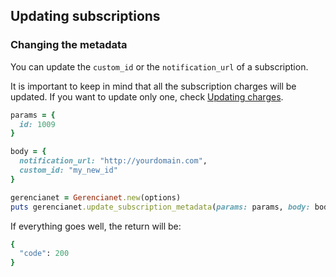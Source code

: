 ## Updating subscriptions

### Changing the metadata

You can update the `custom_id` or the `notification_url` of a subscription.

It is important to keep in mind that all the subscription charges will be updated. If you want to update only one, check [Updating charges](/docs/charge-update).

```ruby
params = {
  id: 1009
}

body = {
  notification_url: "http://yourdomain.com",
  custom_id: "my_new_id"
}

gerencianet = Gerencianet.new(options)
puts gerencianet.update_subscription_metadata(params: params, body: body)
```

If everything goes well, the return will be:

```ruby
{
  "code": 200
}
```
